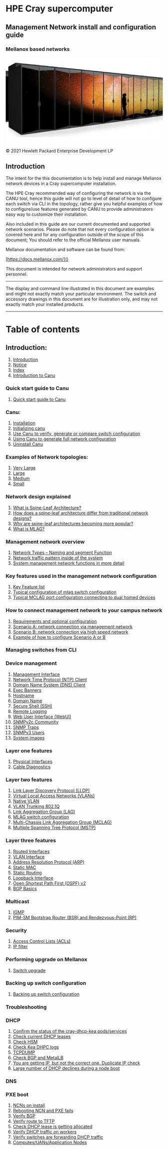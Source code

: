 # HPE Cray supercomputer

## Management Network install and configuration guide

### Mellanox based networks

![](../../../../img/network/management_network/intro.png)

© 2021 Hewlett Packard Enterprise Development LP

## Introduction

The intent for the this documentation is to help install and manage Mellanox network devices in a Cray supercomputer installation.

The HPE Cray recommended way of configuring the network is via the CANU tool, hence this guide will not go to level of detail of how to configure each switch via CLI in the topology, rather give you helpful examples of how to configure/use features generated by CANU to provide administrators easy way to customize their installation.

Also included in this guide are our current documented and supported network scenarios.
Please do note that not every configuration option is covered here and for any configuration outside of the scope of this document; You should refer to the official Mellanox user manuals.

Mellanox documentation and software  can be found from:

[https://docs.mellanox.com/]()

This document is intended for network administrators and support personnel.

__________________________________
The display and command line illustrated in this document are examples and might not exactly match your particular environment. The switch and accessory drawings in this document are for illustration only, and may not exactly match your installed products.
__________________________________

# Table of contents

## Introduction:

   1. [Introduction](../index.md)
   1. [Notice](../index.md)
   1. [Index](../index.md)
   1. [Introduction to Canu](./introduction_to_canu.md)

### Quick start guide to Canu

   1. [Quick start guide to Canu](./quick_start_guide_to_canu.md)

### Canu:
   1. [Installation](./canu_installation.md)
   1. [Initializing canu](./initializing_canu.md)
   1. [Use Canu to verify, generate or compare switch configuration](./canu_verify_generate_compare_switch_connfiguration.md)
   1. [Using Canu to generate full network configuration](./using_canu_to_generate_full_network_config.md)
   1. [Uninstall Canu](#uninstall_canu.md)

### Examples of Network topologies:

   1. [Very Large](./very_large.md)
   1. [Large](./large.md)
   1. [Medium](./medium.md)
   1. [Small](./small.md)

### Network design explained
   1. [What is Spine-Leaf Architecture?](./spine_leaf_architecture.md)
   1. [How does a spine-leaf architecture differ from traditional network designs?](./spine_leaf_architecture2.md)
   1. [Why are spine-leaf architectures becoming more popular?](./spine_leaf_architecture3.md)
   1. [What is MLAG?](./mlag_architecture.md)

### Management network overview
   1. [Network Types – Naming and segment Function](./network_naming_function.md)
   1. [Network traffic pattern inside of the system](./network_traffic_pattern.md)
   1. [System management network functions in more detail](./manegement_network_function_in_detail.md)

### Key features used in the management network configuration
   1. [Key Feature list](./key_features.md)
   1. [Typical configuration of mlag switch configuration](./typical_mlag_switch_configuration.md)
   1. [Typical MCLAG port configuration connecting to dual homed devices](./typical_mlag_port_configuration.md)

### How to connect management network to your campus network
   1. [Requirements and optional configuration](./requirements_and_optional_configuration.md)
   1. [Scenario A: network connection via management network](./scenario-a.md)
   1. [Scenario B: network connection via high speed network](./scenario-b.md)
   1. [Example of how to configure Scenario A or B](./management_network_configuration_example.md)

### Managing switches from CLI

### Device management

  1. [Management Interface](./management_interface.md)
  1. [Network Time Protocol (NTP) Client](./ntp.md)
  1. [Domain Name System (DNS) Client](./dns-client.md)
  1. [Exec Banners](./exec_banner.md)
  1. [Hostname](./hostname.md)
  1. [Domain Name](./domain_name.md)
  1. [Secure Shell (SSH)](./ssh.md)
  1. [Remote Logging](./remote_logging.md)
  1. [Web User Interface (WebUI)](./web-ui.md)
  1. [SNMPv2c Community](./snmp_community.md)
  1. [SNMP Traps](./snmp_trap.md)
  1. [SNMPv3 Users](./snmpv3_users.md)
  1. [System images](./system_images.md)

### Layer one features
  1. [Physical Interfaces](./physical_interfaces.md)
  1. [Cable Diagnostics](./cable_diagnostics.md)

### Layer two features
  1. [Link Layer Discovery Protocol (LLDP)](./lldp.md)
  1. [Virtual Local Access Networks (VLANs)](./vlan.md)
  1. [Native VLAN](./native_vlan.md)
  1. [VLAN Trunking 802.1Q](./vlan_trunking_8021q.md)
  1. [Link Aggregation Group (LAG)](./lag.md)
  1. [MLAG switch configuration](./mlag_switch.md)
  1. [Multi-Chassis Link Aggregation Group (MCLAG)](./mlag.md)
  1. [Multiple Spanning Tree Protocol (MSTP)](./mstp.md)

### Layer three features
  1. [Routed Interfaces](./routed_interface.md)
  1. [VLAN Interface](./vlan_interface.md)
  1. [Address Resolution Protocol (ARP)](./arp.md)
  1. [Static MAC](./static_mac.md)
  1. [Static Routing](./static_routing.md)
  1. [Loopback Interface](./loopback.md)
  1. [Open Shortest Path First (OSPF) v2](./ospfv2.md)
  1. [BGP Basics](./bgp_basic.md)

### Multicast
  1. [IGMP](./igmp.md)
  1. [PIM-SM Bootstrap Router (BSR) and Rendezvous-Point (RP)](./pim.md)

### Security
  1. [Access Control Lists (ACLs)](./acl.md)
  1. [IP filter](./ip_filter.md)

### Performing upgrade on Mellanox
  1. [Switch upgrade](./upgrade.md)

### Backing up switch configuration
  1. [Backing up switch configuration](./backup.md)
 
### Troubleshooting

### DHCP
  1. [Confirm the status of the cray-dhcp-kea pods/services](./status_of_cray-dhcp-kea_pods.md)
  1. [Check current DHCP leases](./check_current_dhcp_leases.md)
  1. [Check HSM](./check_hsm.md)
  1. [Check Kea DHPC logs](./check_kea_dhcp_logs.md)
  1. [TCPDUMP](./ncn_tcpdump.md)
  1. [Check BGP and MetalLB](./check_bgp_and_metallb.md)
  1. [You are getting IP, but not the correct one. Duplicate IP check](./duplicate_ip.md)
  1. [Large number of DHCP declines during a node boot](./dhcp_decline.md)

### DNS

### PXE boot

  1. [NCNs on install](./ncns_on_install.md)
  1. [Rebooting NCN and PXE fails](./reboot_pxe_fail.md)
  1. [Verify BGP](./verify_bgp.md)
  1. [Verify route to TFTP](./verify_route_to_tftp.md)
  1. [Check DHCP lease is getting allocated](./check_dhcp_lease_is_getting_allocated.md)
  1. [Verify DHCP traffic on workers](./verify_dhcp_traffic_on_workers.md)
  1. [Verify switches are forwarding DHCP traffic](./verify-switches_are_forwarding_dhcp_traffic.md)
  1. [Computes/UANs/Application Nodes](./compute_uan_application_nodes.md)
